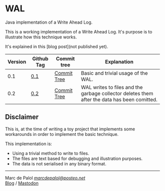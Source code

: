 # WAL 
Java implementation of a Write Ahead Log.

This is a working implementation of a Write Ahead Log. It's purpose is to illustrate how this technique works. 

It's explained in this [blog post](not published yet).

| Version | Github Tag                                          | Commit tree                                                                             | Explanation                                                                                  |
|---------|-----------------------------------------------------|-----------------------------------------------------------------------------------------|----------------------------------------------------------------------------------------------|
| 0.1     | [0.1](https://github.com/lant/wal/releases/tag/0.1) | [Commit Tree](https://github.com/lant/wal/tree/8b3f25b56203dcc33c70c0792a909f46c207b16b) | Basic and trivial usage of the WAL.                                                          |
| 0.2     | [0.2](https://github.com/lant/wal/releases/tag/0.2) | [Commit Tree](https://github.com/lant/wal/tree/c366ea75f3627c023e6f6332e4eee0b04a7f3d3f)                                                                         | WAL writes to files and the garbage collector deletes them after the data has been comitted. |

## Disclaimer
This is, at the time of writing a toy project that implements some workarounds in order to implement
the basic technique. 

This implementation is: 
* Using a trivial method to write to files. 
* The files are text based for debugging and illustration purposes. 
* The data is not serialised in any binary format.

----
Marc de Palol _<marcdepalol@posteo.net>_  
[Blog](https://surviving-software-architecture.ghost.io) / [Mastodon](discuss.systems/@mdepalol)
